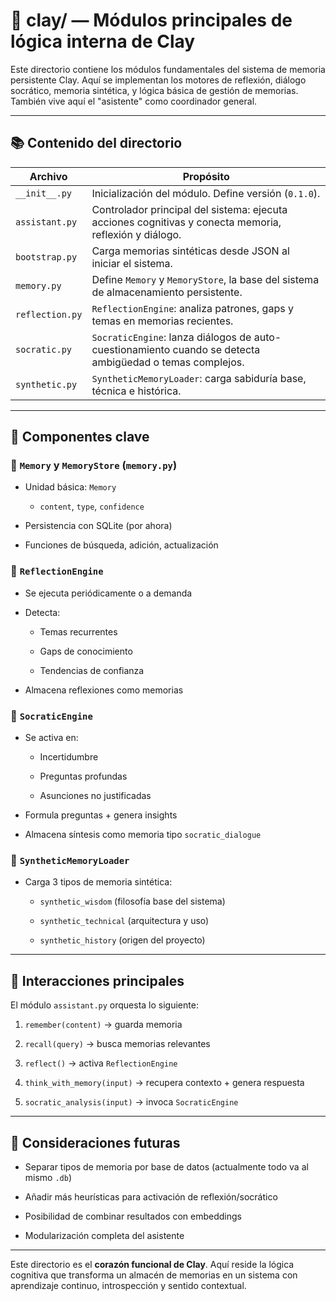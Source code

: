 # 📁 clay/ — Módulos principales de lógica interna de Clay

Este directorio contiene los módulos fundamentales del sistema de memoria persistente Clay. Aquí se implementan los motores de reflexión, diálogo socrático, memoria sintética, y lógica básica de gestión de memorias. También vive aquí el "asistente" como coordinador general.

---

## 📚 Contenido del directorio

|Archivo|Propósito|
|---|---|
|`__init__.py`|Inicialización del módulo. Define versión (`0.1.0`).|
|`assistant.py`|Controlador principal del sistema: ejecuta acciones cognitivas y conecta memoria, reflexión y diálogo.|
|`bootstrap.py`|Carga memorias sintéticas desde JSON al iniciar el sistema.|
|`memory.py`|Define `Memory` y `MemoryStore`, la base del sistema de almacenamiento persistente.|
|`reflection.py`|`ReflectionEngine`: analiza patrones, gaps y temas en memorias recientes.|
|`socratic.py`|`SocraticEngine`: lanza diálogos de auto-cuestionamiento cuando se detecta ambigüedad o temas complejos.|
|`synthetic.py`|`SyntheticMemoryLoader`: carga sabiduría base, técnica e histórica.|

---

## 🧠 Componentes clave

### 🧱 `Memory` y `MemoryStore` (`memory.py`)

- Unidad básica: `Memory`
    
    - `content`, `type`, `confidence`
        
- Persistencia con SQLite (por ahora)
    
- Funciones de búsqueda, adición, actualización
    

### 🧠 `ReflectionEngine`

- Se ejecuta periódicamente o a demanda
    
- Detecta:
    
    - Temas recurrentes
        
    - Gaps de conocimiento
        
    - Tendencias de confianza
        
- Almacena reflexiones como memorias
    

### 🧠 `SocraticEngine`

- Se activa en:
    
    - Incertidumbre
        
    - Preguntas profundas
        
    - Asunciones no justificadas
        
- Formula preguntas + genera insights
    
- Almacena síntesis como memoria tipo `socratic_dialogue`
    

### 🧠 `SyntheticMemoryLoader`

- Carga 3 tipos de memoria sintética:
    
    - `synthetic_wisdom` (filosofía base del sistema)
        
    - `synthetic_technical` (arquitectura y uso)
        
    - `synthetic_history` (origen del proyecto)
        

---

## 🔁 Interacciones principales

El módulo `assistant.py` orquesta lo siguiente:

1. `remember(content)` → guarda memoria
    
2. `recall(query)` → busca memorias relevantes
    
3. `reflect()` → activa `ReflectionEngine`
    
4. `think_with_memory(input)` → recupera contexto + genera respuesta
    
5. `socratic_analysis(input)` → invoca `SocraticEngine`
    

---

## 🧩 Consideraciones futuras

- Separar tipos de memoria por base de datos (actualmente todo va al mismo `.db`)
    
- Añadir más heurísticas para activación de reflexión/socrático
    
- Posibilidad de combinar resultados con embeddings
    
- Modularización completa del asistente
    

---

Este directorio es el **corazón funcional de Clay**. Aquí reside la lógica cognitiva que transforma un almacén de memorias en un sistema con aprendizaje continuo, introspección y sentido contextual.